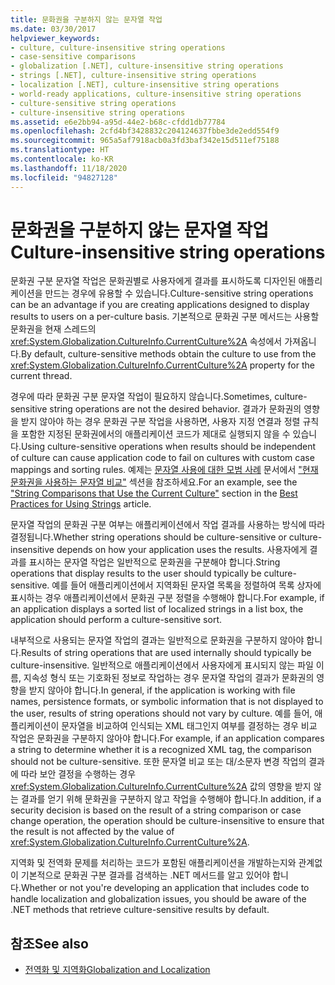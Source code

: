 ```yaml
---
title: 문화권을 구분하지 않는 문자열 작업
ms.date: 03/30/2017
helpviewer_keywords:
- culture, culture-insensitive string operations
- case-sensitive comparisons
- globalization [.NET], culture-insensitive string operations
- strings [.NET], culture-insensitive string operations
- localization [.NET], culture-insensitive string operations
- world-ready applications, culture-insensitive string operations
- culture-sensitive string operations
- culture-insensitive string operations
ms.assetid: e6e2bb94-a95d-44e2-b68c-cfdd1db77784
ms.openlocfilehash: 2cfd4bf3428832c204124637fbbe3de2edd554f9
ms.sourcegitcommit: 965a5af7918acb0a3fd3baf342e15d511ef75188
ms.translationtype: HT
ms.contentlocale: ko-KR
ms.lasthandoff: 11/18/2020
ms.locfileid: "94827128"
---
```

# <a name="culture-insensitive-string-operations"></a><span data-ttu-id="8561e-102">문화권을 구분하지 않는 문자열 작업</span><span class="sxs-lookup"><span data-stu-id="8561e-102">Culture-insensitive string operations</span></span>

<span data-ttu-id="8561e-103">문화권 구분 문자열 작업은 문화권별로 사용자에게 결과를 표시하도록 디자인된 애플리케이션을 만드는 경우에 유용할 수 있습니다.</span><span class="sxs-lookup"><span data-stu-id="8561e-103">Culture-sensitive string operations can be an advantage if you are creating applications designed to display results to users on a per-culture basis.</span></span> <span data-ttu-id="8561e-104">기본적으로 문화권 구분 메서드는 사용할 문화권을 현재 스레드의 <xref:System.Globalization.CultureInfo.CurrentCulture%2A> 속성에서 가져옵니다.</span><span class="sxs-lookup"><span data-stu-id="8561e-104">By default, culture-sensitive methods obtain the culture to use from the <xref:System.Globalization.CultureInfo.CurrentCulture%2A> property for the current thread.</span></span>

<span data-ttu-id="8561e-105">경우에 따라 문화권 구분 문자열 작업이 필요하지 않습니다.</span><span class="sxs-lookup"><span data-stu-id="8561e-105">Sometimes, culture-sensitive string operations are not the desired behavior.</span></span> <span data-ttu-id="8561e-106">결과가 문화권의 영향을 받지 않아야 하는 경우 문화권 구분 작업을 사용하면, 사용자 지정 연결과 정렬 규칙을 포함한 지정된 문화권에서의 애플리케이션 코드가 제대로 실행되지 않을 수 있습니다.</span><span class="sxs-lookup"><span data-stu-id="8561e-106">Using culture-sensitive operations when results should be independent of culture can cause application code to fail on cultures with custom case mappings and sorting rules.</span></span> <span data-ttu-id="8561e-107">예제는 [문자열 사용에 대한 모범 사례](../base-types/best-practices-strings.md) 문서에서 ["현재 문화권을 사용하는 문자열 비교"](../base-types/best-practices-strings.md#string-comparisons-that-use-the-current-culture) 섹션을 참조하세요.</span><span class="sxs-lookup"><span data-stu-id="8561e-107">For an example, see the ["String Comparisons that Use the Current Culture"](../base-types/best-practices-strings.md#string-comparisons-that-use-the-current-culture) section in the [Best Practices for Using Strings](../base-types/best-practices-strings.md) article.</span></span>

<span data-ttu-id="8561e-108">문자열 작업의 문화권 구분 여부는 애플리케이션에서 작업 결과를 사용하는 방식에 따라 결정됩니다.</span><span class="sxs-lookup"><span data-stu-id="8561e-108">Whether string operations should be culture-sensitive or culture-insensitive depends on how your application uses the results.</span></span> <span data-ttu-id="8561e-109">사용자에게 결과를 표시하는 문자열 작업은 일반적으로 문화권을 구분해야 합니다.</span><span class="sxs-lookup"><span data-stu-id="8561e-109">String operations that display results to the user should typically be culture-sensitive.</span></span> <span data-ttu-id="8561e-110">예를 들어 애플리케이션에서 지역화된 문자열 목록을 정렬하여 목록 상자에 표시하는 경우 애플리케이션에서 문화권 구분 정렬을 수행해야 합니다.</span><span class="sxs-lookup"><span data-stu-id="8561e-110">For example, if an application displays a sorted list of localized strings in a list box, the application should perform a culture-sensitive sort.</span></span>

<span data-ttu-id="8561e-111">내부적으로 사용되는 문자열 작업의 결과는 일반적으로 문화권을 구분하지 않아야 합니다.</span><span class="sxs-lookup"><span data-stu-id="8561e-111">Results of string operations that are used internally should typically be culture-insensitive.</span></span> <span data-ttu-id="8561e-112">일반적으로 애플리케이션에서 사용자에게 표시되지 않는 파일 이름, 지속성 형식 또는 기호화된 정보로 작업하는 경우 문자열 작업의 결과가 문화권의 영향을 받지 않아야 합니다.</span><span class="sxs-lookup"><span data-stu-id="8561e-112">In general, if the application is working with file names, persistence formats, or symbolic information that is not displayed to the user, results of string operations should not vary by culture.</span></span> <span data-ttu-id="8561e-113">예를 들어, 애플리케이션이 문자열을 비교하여 인식되는 XML 태그인지 여부를 결정하는 경우 비교 작업은 문화권을 구분하지 않아야 합니다.</span><span class="sxs-lookup"><span data-stu-id="8561e-113">For example, if an application compares a string to determine whether it is a recognized XML tag, the comparison should not be culture-sensitive.</span></span> <span data-ttu-id="8561e-114">또한 문자열 비교 또는 대/소문자 변경 작업의 결과에 따라 보안 결정을 수행하는 경우 <xref:System.Globalization.CultureInfo.CurrentCulture%2A> 값의 영향을 받지 않는 결과를 얻기 위해 문화권을 구분하지 않고 작업을 수행해야 합니다.</span><span class="sxs-lookup"><span data-stu-id="8561e-114">In addition, if a security decision is based on the result of a string comparison or case change operation, the operation should be culture-insensitive to ensure that the result is not affected by the value of <xref:System.Globalization.CultureInfo.CurrentCulture%2A>.</span></span>

<span data-ttu-id="8561e-115">지역화 및 전역화 문제를 처리하는 코드가 포함된 애플리케이션을 개발하는지와 관계없이 기본적으로 문화권 구분 결과를 검색하는 .NET 메서드를 알고 있어야 합니다.</span><span class="sxs-lookup"><span data-stu-id="8561e-115">Whether or not you're developing an application that includes code to handle localization and globalization issues, you should be aware of the .NET methods that retrieve culture-sensitive results by default.</span></span>

## <a name="see-also"></a><span data-ttu-id="8561e-116">참조</span><span class="sxs-lookup"><span data-stu-id="8561e-116">See also</span></span>

- [<span data-ttu-id="8561e-117">전역화 및 지역화</span><span class="sxs-lookup"><span data-stu-id="8561e-117">Globalization and Localization</span></span>](index.md)
